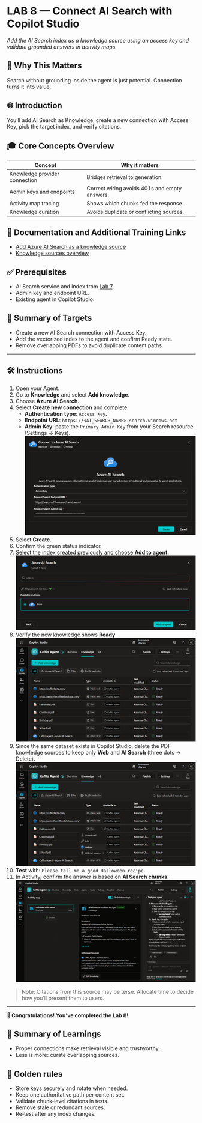 # LAB 8 — Connect AI Search with Copilot Studio

*Add the AI Search index as a knowledge source using an access key and validate grounded answers in activity maps.*

## 🤔 Why This Matters

Search without grounding inside the agent is just potential. Connection turns it into value.

## 🌐 Introduction

You’ll add AI Search as Knowledge, create a new connection with Access Key, pick the target index, and verify citations.

##  🎓 Core Concepts Overview

|Concept|Why it matters|
|--|--|
|Knowledge provider connection|Bridges retrieval to generation.|
|Admin keys and endpoints|Correct wiring avoids 401s and empty answers.|
|Activity map tracing|Shows which chunks fed the response.|
|Knowledge curation|Avoids duplicate or conflicting sources.|

## 📄 Documentation and Additional Training Links

- [Add Azure AI Search as a knowledge source](https://learn.microsoft.com/en-us/microsoft-copilot-studio/knowledge-azure-ai-search)
- [Knowledge sources overview](https://learn.microsoft.com/en-us/microsoft-copilot-studio/knowledge-copilot-studio)

## ✅ Prerequisites

- AI Search service and index from [Lab 7](../lab-7-configure-index/README.md).
- Admin key and endpoint URL.
- Existing agent in Copilot Studio.

## 🎯 Summary of Targets

- Create a new AI Search connection with Access Key.
- Add the vectorized index to the agent and confirm Ready state.
- Remove overlapping PDFs to avoid duplicate content paths.

***

## 🛠️ Instructions

1. Open your Agent.
2. Go to **Knowledge** and select **Add knowledge**.
3. Choose **Azure AI Search**.
4. Select **Create new connection** and complete:
   - **Authentication type**: `Access Key`.
   - **Endpoint URL**: `https://<AI_SEARCH_NAME>.search.windows.net`
   - **Admin Key**: paste the `Primary Admin Key` from your Search resource (Settings → Keys).
   ![](../../assets/8-configure.png)
5. Select **Create**.
6. Confirm the green status indicator.
7. Select the index created previously and choose **Add to agent**.
![](../../assets/8-select-index.png)
8. Verify the new knowledge shows **Ready**.
![](../../assets/8-index-added.png)
9. Since the same dataset exists in Copilot Studio, delete the PDF knowledge sources to keep only **Web** and **AI Search** (three dots → Delete).
![](../../assets/8-delete-pdf.png)
10. **Test** with: `Please tell me a good Halloween recipe`.
11. In Activity, confirm the answer is based on **AI Search chunks**.
![](../../assets/8-test.png)

>Note: Citations from this source may be terse. Allocate time to decide how you’ll present them to users.

***

**🏅 Congratulations! You’ve completed the Lab 8!**

## 📑 Summary of Learnings

- Proper connections make retrieval visible and trustworthy.
- Less is more: curate overlapping sources.

## 🔑 Golden rules

- Store keys securely and rotate when needed.
- Keep one authoritative path per content set.
- Validate chunk‑level citations in tests.
- Remove stale or redundant sources.
- Re‑test after any index changes.